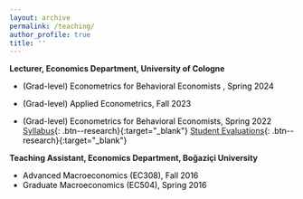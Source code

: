 ```yaml
---
layout: archive
permalink: /teaching/
author_profile: true
title: ''
---
```



**Lecturer, Economics Department, University of Cologne**

   * <span style="color:Black; font-size: 14px">  (Grad-level) Econometrics for Behavioral Economists , Spring 2024 </span> 

   * <span style="color:Black; font-size: 14px">  (Grad-level) Applied Econometrics, Fall 2023 </span> 

   * <span style="color:Black; font-size: 14px"> (Grad-level) Econometrics for Behavioral Economists, Spring 2022 <br>
   [Syllabus](/files/Syllabus_Econometrics.pdf){: .btn--research}{:target="_blank"} 
   [Student Evaluations](/files/student_evaluations_eng.pdf){: .btn--research}{:target="_blank"} </span> 
      

**Teaching Assistant, Economics Department, Boğaziçi University**
   * <span style="color:Black; font-size: 14px">  Advanced Macroeconomics (EC308), Fall 2016 </span> 
   * <span style="color:Black; font-size: 14px">  Graduate Macroeconomics (EC504), Spring 2016 </span> 

    



